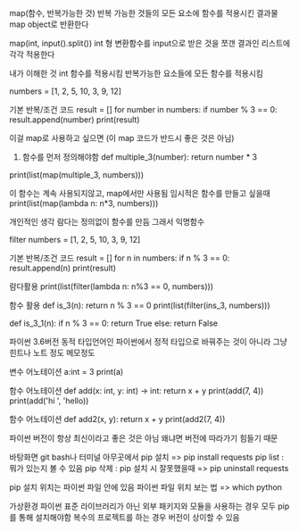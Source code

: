 map(함수, 반복가능한 것)
반복 가능한 것들의 모든 요소에 함수를 적용시킨 결과물
map object로 반환한다

map(int, input().split())
int 형 변환함수를
input으로 받은 것을 쪼갠 결과인 리스트에 각각 적용한다

내가 이해한 것
int 함수를 적용시킴
반복가능한 요소들에 모든 함수를 적용시킴


numbers = [1, 2, 5, 10, 3, 9, 12]

기본 반복/조건 코드
result = []
for number in numbers:
  if number % 3 == 0:
    result.append(number)
print(result)

이걸 map로 사용하고 싶으면
(이 map 코드가 반드시 좋은 것은 아님)
1. 함수를 먼저 정의해야함
def multiple_3(number):
  return number * 3

print(list(map(multiple_3, numbers)))

이 함수는 계속 사용되지않고, map에서만 사용됨
임시적은 함수를 만들고 싶을때
print(list(map(lambda n: n*3, numbers)))

개인적인 생각 람다는 정의없이 함수를 만듬 그래서 익명함수


filter
numbers = [1, 2, 5, 10, 3, 9, 12]

기본 반복/조건 코드
result = []
for n in numbers:
  if n % 3 == 0:
    result.append(n)
print(result)


람다활용
print(list(filter(lambda n: n%3 == 0, numbers)))

함수 활용
def is_3(n):
  return n % 3 == 0
print(list(filter(ins_3, numbers)))

def is_3_1(n):
  if n % 3 == 0:
    return True
  else:
  return False


파이썬 3.6버전
동적 타입언어인 파이썬에서
정적 타입으로 바꿔주는 것이 아니라
그냥 힌트나 노트 정도 메모정도

변수 어노테이션
a:int  = 3
print(a)

함수 어노테이션
def add(x: int, y: int) -> int:
  return x + y
  print(add(7, 4))
  print(add('hi ', 'hello))

함수 어노테이션
def add2(x, y):
  return x + y
print(add2(7, 4))

파이썬 버전이 항상 최신이라고 좋은 것은 아님
왜냐면 버전에 따라가기 힘들기 때문




바탕화면 git bash나 터미널 아무곳에서
pip 설치 => pip install requests
pip list : 뭐가 있는지 볼 수 있음
pip 삭제 : pip 설치 시 잘못했을때 => pip uninstall requests

pip 설치 위치는 파이썬 파일 안에 있음
파이썬 파일 위치 보는 법 =>  which python



가상환경
파이썬 표준 라이브러리가 아닌 외부 패키지와 모듈을 사용하는 경우 모두 pip를 통해 설치해야함
복수의 프로젝트를 하는 경우 버전이 상이할 수 있음